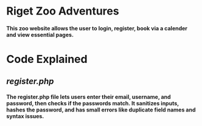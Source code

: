 # Riget Zoo Adventures

#### This zoo website allows the user to login, register, book via a calender and view essential pages.

# Code Explained

## *register.php*

#### The register.php file lets users enter their email, username, and password, then checks if the passwords match. It sanitizes inputs, hashes the password, and has small errors like duplicate field names and syntax issues.